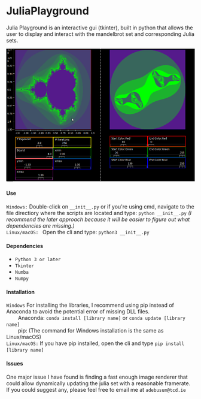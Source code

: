 # JuliaPlayground
Julia Playground is an interactive gui (tkinter), built in python that allows the user to display and interact with the mandelbrot set and corresponding Julia sets.

![Screenshot of JuliaPlayground](https://github.com/FrontRowWithJ/JuliaPlayground/blob/master/Julia_PlayGround_Screenshot.png)
#### Use
`Windows:` Double-click on `__init__.py` or if you're using cmd, navigate to the file directiory where the scripts are located and type: `python __init__.py` _(I recommend the later approach because it will be easier to figure out what dependencies are missing.)_  
`Linux/macOS: ` Open the cli and type: `python3 __init__.py`
  
#### Dependencies
* `Python 3 or later`
* `Tkinter`
* `Numba`
* `Numpy`
  
#### Installation  
`Windows` For installing the libraries, I recommend using pip instead of Anaconda to avoid the potential error of missing DLL files.  
&nbsp;&nbsp;&nbsp;&nbsp;&nbsp;&nbsp;&nbsp;&nbsp;Anaconda:  `conda install [library name]` or `conda update [library name]`  
&nbsp;&nbsp;&nbsp;&nbsp;&nbsp;&nbsp;&nbsp;&nbsp;pip:  (The command for Windows installation is the same as Linux/macOS)  
`Linux/macOS:` If you have pip installed, open the cli and type `pip install [library name]`

#### Issues
One major issue I have found is finding a fast enough image renderer that could allow dynamically updating the julia set with a reasonable framerate. If you could suggest any, please feel free to email me at `adebusum@tcd.ie`
